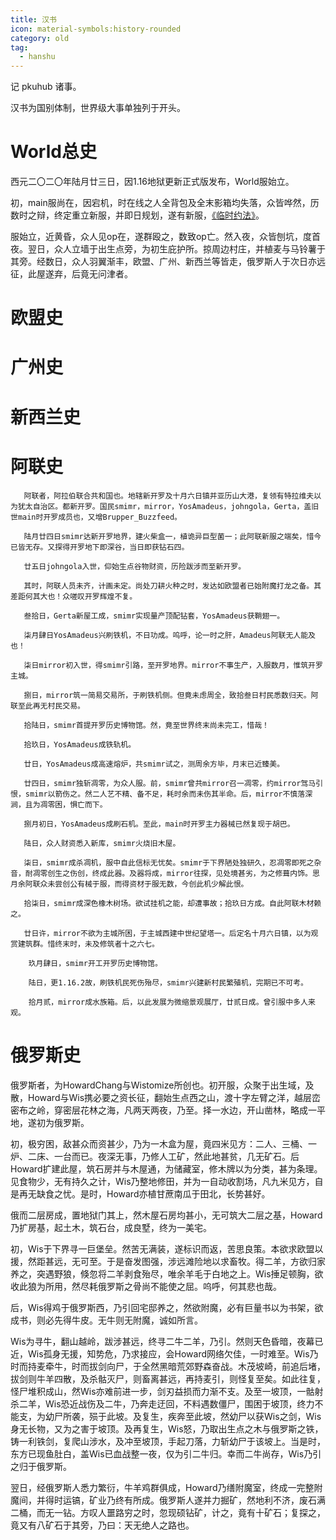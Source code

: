```yaml
---
title: 汉书
icon: material-symbols:history-rounded
category: old
tag:
  - hanshu
---
```


记 pkuhub 诸事。



汉书为国别体制，世界级大事单独列于开头。

# World总史

西元二〇二〇年陆月廿三日，因1.16地狱更新正式版发布，World服始立。

初，main服尚在，因宕机，时在线之人全背包及全末影箱均失落，众皆哗然，历数时之辩，终定重立新服，并即日规划，遂有新服，[《临时约法》](https://shimo.im/docs/ykVTHXgyyrqkQYWR)。

服始立，近黄昏，众人见op在，遂群殴之，数致op亡。然入夜，众皆刨坑，度首夜。翌日，众人立墙于出生点旁，为初生庇护所。掠周边村庄，并植麦与马铃薯于其旁。经数日，众人羽翼渐丰，欧盟、广州、新西兰等皆走，俄罗斯人于次日亦远征，此屋遂弃，后竟无问津者。

# 欧盟史


# 广州史


# 新西兰史


# 阿联史

       阿联者，阿拉伯联合共和国也。地辖新开罗及十月六日镇并亚历山大港，复领有特拉维夫以为犹太自治区。都新开罗。国民smimr，mirror，YosAmadeus，johngola，Gerta，盖旧世main时开罗成员也，又增Brupper_Buzzfeed。
    
       陆月廿四日smimr达新开罗地界，建火柴盒一，植诡异巨型菌一；此阿联新服之端矣，惜今已皆无存。又探得开罗地下即深谷，当日即获钻石四。
    
       廿五日johngola入世，仰始生点谷物财资，历险跋涉而至新开罗。
    
       其时，阿联人员未齐，计画未定。尚处刀耕火种之时，发达如欧盟者已始附魔打龙之备。其差距何其大也！众嗟叹开罗辉煌不复。
    
       叁拾日，Gerta新屋工成，smimr实现量产顶配钻套，YosAmadeus获鞘翅一。
    
       柒月肆日YosAmadeus兴刷铁机，不日功成。呜呼，论一时之肝，Amadeus阿联无人能及也！
    
       柒日mirror初入世，得smimr引路，至开罗地界。mirror不事生产，入服数月，惟筑开罗主城。
    
       捌日，mirror筑一简易交易所，于刷铁机侧。但竟未虑周全，致拾叁日村民悉数归天。阿联至此再无村民交易。
    
       拾陆日，smimr首提开罗历史博物馆。然，竟至世界终末尚未完工，惜哉！
    
       拾玖日，YosAmadeus成铁轨机。
    
       廿日，YosAmadeus成高速熔炉，共smimr试之，测周余方毕，月末已近臻美。
    
       廿四日，smimr独斩凋零，为众人服。前，smimr曾共mirror召一凋零，约mirror驾马引恨，smimr以箭伤之。然二人艺不精、备不足，耗时余而未伤其半命。后，mirror不慎落深涧，且为凋零困，惧亡而下。
    
       捌月初日，YosAmadeus成刷石机。至此，main时开罗主力器械已然复现于胡巴。
    
       陆日，众人财资悉入新库，smimr火烧旧木屋。
    
       柒日，smimr成杀凋机，服中自此信标无忧矣。smimr于下界陋处独研久，忍凋零即死之杂音，耐凋零创生之伤创，终成此器。及器将成，mirror往探，见处境甚劣，为之修葺内饰。思月余阿联众未尝创公有械于服，而得资材于服无数，今创此机少解此恨。
    
       拾柒日，smimr成深色橡木树场。欲试挂机之能，却遭事故；拾玖日方成。自此阿联木材赖之。
    
       廿日许，mirror不欲为主城所困，于主城西建中世纪望塔一。后定名十月六日镇，以为观赏建筑群。惜终末时，未及修筑者十之六七。
    
        玖月肆日，smimr开工开罗历史博物馆。
    
        陆日，更1.16.2故，刷铁机民死伤殆尽，smimr兴建新村民繁殖机，完期已不可考。
    
        拾月贰，mirror成水族箱。后，以此发展为微缩景观展厅，廿贰日成。曾引服中多人来观。

# 俄罗斯史

俄罗斯者，为HowardChang与Wistomize所创也。初开服，众聚于出生域，及散，Howard与Wis携必要之资长征，翻始生点西之山，渡十字左臂之洋，越层峦密布之岭，穿密层花林之海，凡两天两夜，乃至。择一水边，开山凿林，略成一平地，遂初为俄罗斯。

初，极穷困，敌甚众而资甚少，乃为一木盒为屋，竟四米见方：二人、三桶、一炉、二床、一台而已。夜深无事，乃修人工矿，然此地甚贫，几无矿石。后Howard扩建此屋，筑石房并与木屋通，为储藏室，修木牌以为分类，甚为条理。见食物少，无有持久之计，Wis乃整地修田，并为一自动收割场，凡九米见方，自是再无缺食之忧。是时，Howard亦植甘蔗南瓜于田北，长势甚好。

俄而二层房成，置地狱门其上，然木屋石房均甚小，无可筑大二层之基，Howard乃扩房基，起土木，筑石台，成良墅，终为一美宅。

初，Wis于下界寻一巨堡垒。然苦无满装，遂标识而返，苦思良策。本欲求欧盟以援，然距甚远，无可至。于是奋发图强，涉远滩险地以求畜牧。得二羊，方欲归家养之，突遇野狼，倏忽将二羊剥食殆尽，唯余羊毛于白地之上。Wis捶足顿胸，欲收此狼为所用，然尽耗俄罗斯之骨尚不能使之屈。呜呼，何其悲也哉。

后，Wis得鸡于俄罗斯西，乃引回宅邸养之，然欲附魔，必有巨量书以为书架，欲成书，则必先得牛皮。无牛则无附魔，诚如所言。

Wis为寻牛，翻山越岭，跋涉甚远，终寻二牛二羊，乃引。然则天色昏暗，夜幕已近，Wis孤身无援，知势危，乃求接应，会Howard网络欠佳，一时难至。Wis乃时而持麦牵牛，时而拔剑向尸，于全然黑暗荒郊野森奋战。木茂坡崎，前追后堵，拔剑则牛羊四散，及杀骷灭尸，则畜离甚远，再持麦引，则怪复至矣。如此往复，怪尸堆积成山，然Wis亦难前进一步，剑刃益损而力渐不支。及至一坡顶，一骷射杀二羊，Wis恐近战伤及二牛，乃奔走迂回，不料遇数僵尸，围困于坡顶，终力不能支，为幼尸所袭，殒于此坡。及复生，疾奔至此坡，然幼尸以获Wis之剑，Wis身无长物，又为之害于坡顶。及再复生，Wis怒，乃取出生点之木与俄罗斯之铁，铸一利铁剑，复爬山涉水，及冲至坡顶，手起刀落，力斩幼尸于该坡上。当是时，东方已现鱼肚白，盖Wis已血战整一夜，仅为引二牛归。幸而二牛尚存，Wis乃引之归于俄罗斯。

翌日，经俄罗斯人悉力繁衍，牛羊鸡群俱成，Howard乃缮附魔室，终成一完整附魔间，并得时运镐，矿业乃终有所成。俄罗斯人遂并力掘矿，然地利不济，废石满二桶，而无一钻。方叹人噩路穷之时，忽现硕钻矿，计之，竟有十矿石；复探之，竟又有八矿石于其旁，乃曰：天无绝人之路也。

